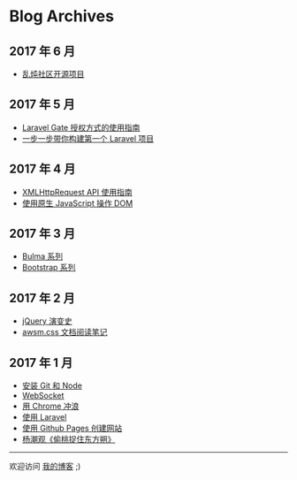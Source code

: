 # Blog Archives

## 2017 年 6 月

- [乱炖社区开源项目](https://github.com/baooab/SalivaForum)

## 2017 年 5 月

- [Laravel Gate 授权方式的使用指南](http://www.cnblogs.com/zhangbao/p/6807950.html)
- [一步一步带你构建第一个 Laravel 项目](http://www.cnblogs.com/zhangbao/p/6813881.html)
 
## 2017 年 4 月

- [XMLHttpRequest API 使用指南](http://www.cnblogs.com/zhangbao/p/6692189.html)
- [使用原生 JavaScript 操作 DOM](http://www.cnblogs.com/zhangbao/p/6672617.html)

## 2017 年 3 月

- [Bulma 系列](http://www.cnblogs.com/zhangbao/tag/Bulma/)
- [Bootstrap 系列](http://www.cnblogs.com/zhangbao/tag/Bootstrap/)

## 2017 年 2 月

- [jQuery 演变史](http://www.cnblogs.com/zhangbao/p/6739329.html)
- [awsm.css 文档阅读笔记](articles/201702/read-awsm.css-docs.md)

## 2017 年 1 月

- [安装 Git 和 Node](articles/201701/setup-git-and-node.md)
- [WebSocket](articles/201701/websocket.md)
- [用 Chrome 冲浪](articles/201701/surfing-using-chrome.md)
- [使用 Laravel](articles/201701/laravel.md)
- [使用 Github Pages 创建网站](articles/201701/github-pages.md)
- [杨潮观《偷桃捉住东方朔》](articles/201701/shuodongfang-stealing-peaches.md)

---

欢迎访问 [我的博客](http://www.cnblogs.com/zhangbao/) ;)
